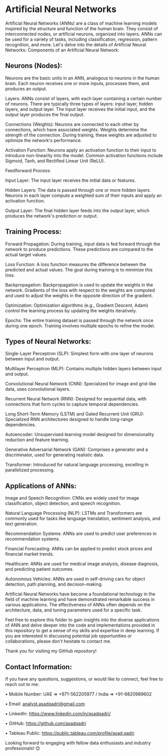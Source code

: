 # Artificial Neural Networks
Artificial Neural Networks (ANNs) are a class of machine learning models inspired by the structure and function of the human brain. They consist of interconnected nodes, or artificial neurons, organized into layers. ANNs can be used for a variety of tasks, including classification, regression, pattern recognition, and more. Let's delve into the details of Artificial Neural Networks:
Components of an Artificial Neural Network:

## Neurons (Nodes):
Neurons are the basic units in an ANN, analogous to neurons in the human brain.
Each neuron receives one or more inputs, processes them, and produces an output.

Layers:
ANNs consist of layers, with each layer containing a certain number of neurons.
There are typically three types of layers: input layer, hidden layers, and output layer.
The input layer receives the initial input, and the output layer produces the final output.

Connections (Weights):
Neurons are connected to each other by connections, which have associated weights.
Weights determine the strength of the connection. During training, these weights are adjusted to optimize the network's performance.

Activation Function:
Neurons apply an activation function to their input to introduce non-linearity into the model.
Common activation functions include Sigmoid, Tanh, and Rectified Linear Unit (ReLU).

Feedforward Process:

Input Layer:
The input layer receives the initial data or features.

Hidden Layers:
The data is passed through one or more hidden layers.
Neurons in each layer compute a weighted sum of their inputs and apply an activation function.

Output Layer:
The final hidden layer feeds into the output layer, which produces the network's prediction or output.

## Training Process:

Forward Propagation:
During training, input data is fed forward through the network to produce predictions.
These predictions are compared to the actual target values.

Loss Function:
A loss function measures the difference between the predicted and actual values.
The goal during training is to minimize this loss.

Backpropagation:
Backpropagation is used to update the weights in the network.
Gradients of the loss with respect to the weights are computed and used to adjust the weights in the opposite direction of the gradient.

Optimization:
Optimization algorithms (e.g., Gradient Descent, Adam) control the learning process by updating the weights iteratively.

Epochs:
The entire training dataset is passed through the network once during one epoch.
Training involves multiple epochs to refine the model.

## Types of Neural Networks:

Single-Layer Perceptron (SLP):
Simplest form with one layer of neurons between input and output.

Multilayer Perceptron (MLP):
Contains multiple hidden layers between input and output.

Convolutional Neural Network (CNN):
Specialized for image and grid-like data, uses convolutional layers.

Recurrent Neural Network (RNN):
Designed for sequential data, with connections that form cycles to capture temporal dependencies.

Long Short-Term Memory (LSTM) and Gated Recurrent Unit (GRU):
Specialized RNN architectures designed to handle long-range dependencies.

Autoencoder:
Unsupervised learning model designed for dimensionality reduction and feature learning.

Generative Adversarial Network (GAN):
Comprises a generator and a discriminator, used for generating realistic data.

Transformer:
Introduced for natural language processing, excelling in parallelized processing.

## Applications of ANNs:

Image and Speech Recognition: CNNs are widely used for image classification, object detection, and speech recognition.

Natural Language Processing (NLP): LSTMs and Transformers are commonly used for tasks like language translation, sentiment analysis, and text generation.

Recommendation Systems: ANNs are used to predict user preferences in recommendation systems.

Financial Forecasting: ANNs can be applied to predict stock prices and financial market trends.

Healthcare: ANNs are used for medical image analysis, disease diagnosis, and predicting patient outcomes.

Autonomous Vehicles: ANNs are used in self-driving cars for object detection, path planning, and decision-making.

Artificial Neural Networks have become a foundational technology in the field of machine learning and have demonstrated remarkable success in various applications. The effectiveness of ANNs often depends on the architecture, data, and tuning parameters used for a specific task.

Feel free to explore this folder to gain insights into the diverse applications of ANN and delve deeper into the code and implementations provided in this repository to get a sense of my skills and expertise in deep learning. If you are interested in discussing potential job opportunities or collaborations, please don't hesitate to contact me.

Thank you for visiting my GitHub repository!

## Contact Information:

If you have any questions, suggestions, or would like to connect, feel free to reach out to me:

• Mobile Number: UAE => +971-562205977 / India => +91-9820989602

• Email: analyst.asadqadri@gmail.com

• LinkedIn: https://www.linkedin.com/in/asadqadri/

• GitHub: https://github.com/asadqadri

• Tableau Public: https://public.tableau.com/profile/asad.qadri

Looking forward to engaging with fellow data enthusiasts and industry professionals! 😊
